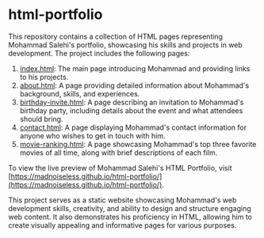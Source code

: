# html-portfolio

This repository contains a collection of HTML pages representing Mohammad Salehi's portfolio, showcasing his skills and projects in web development. The project includes the following pages:

1. [index.html](https://github.com/appbrewery/webdev/blob/main/index.html): The main page introducing Mohammad and providing links to his projects.
2. [about.html](https://github.com/appbrewery/webdev/blob/main/about.html): A page providing detailed information about Mohammad's background, skills, and experiences.
3. [birthday-invite.html](https://github.com/appbrewery/webdev/blob/main/birthday-invite.html): A page describing an invitation to Mohammad's birthday party, including details about the event and what attendees should bring.
4. [contact.html](https://github.com/appbrewery/webdev/blob/main/contact.html): A page displaying Mohammad's contact information for anyone who wishes to get in touch with him.
5. [movie-ranking.html](https://github.com/appbrewery/webdev/blob/main/movie-ranking.html): A page showcasing Mohammad's top three favorite movies of all time, along with brief descriptions of each film.

To view the live preview of Mohammad Salehi's HTML Portfolio, visit [https://madnoiseless.github.io/html-portfolio/](https://madnoiseless.github.io/html-portfolio/).

This project serves as a static website showcasing Mohammad's web development skills, creativity, and ability to design and structure engaging web content. It also demonstrates his proficiency in HTML, allowing him to create visually appealing and informative pages for various purposes.
